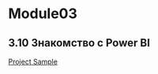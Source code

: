 # Module03
## 3.10 Знакомство с Power BI
[Project Sample]([https://github.com/FukaeriUno/DE-101-DataLearn/tree/main/Module03](https://github.com/FukaeriUno/DE-101-DataLearn/tree/main/Module03/3.10%20%D0%97%D0%BD%D0%B0%D0%BA%D0%BE%D0%BC%D1%81%D1%82%D0%B2%D0%BE%20%D1%81%20Power%20BI)https://github.com/FukaeriUno/DE-101-DataLearn/tree/main/Module03/3.10%20%D0%97%D0%BD%D0%B0%D0%BA%D0%BE%D0%BC%D1%81%D1%82%D0%B2%D0%BE%20%D1%81%20Power%20BI)

